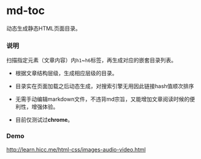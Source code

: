 md-toc
======

动态生成静态HTML页面目录。

### 说明

扫描指定元素（文章内容）内`h1`~`h6`标签，再生成对应的嵌套目录列表。

-	根据文章结构层级，生成相应层级的目录。

-	目录实在页面加载之后动态生成，对搜索引擎无用因此链接hash值顺次排序

-	无需手动编辑markdown文件，不违背md宗旨，又能增加文章阅读时候的便利性，增强体验。

-	目前仅测试过**chrome**。

### Demo

http://learn.hicc.me/html-css/images-audio-video.html


